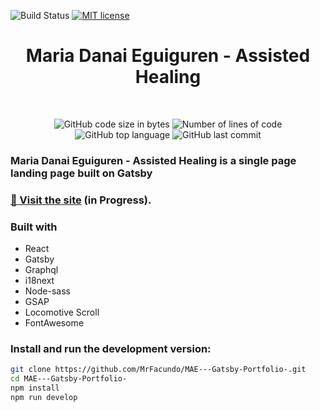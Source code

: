 ![Build Status](https://github.com/MrFacundo/MAE---Gatsby-Portfolio-/actions/workflows/pages/pages-build-deployment/badge.svg)
[![MIT license](http://img.shields.io/badge/license-MIT-brightgreen.svg)](http://opensource.org/licenses/MIT)
<h1 align="center">Maria Danai Eguiguren - Assisted Healing</h1>
<br /> 
<p align="center">
	<img alt="GitHub code size in bytes" src="https://img.shields.io/github/languages/code-size/MrFacundo/MAE---Gatsby-Portfolio-?color=lightblue" />
	<img alt="Number of lines of code" src="https://img.shields.io/tokei/lines/github/MrFacundo/MAE---Gatsby-Portfolio-?color=critical" />
	<img alt="GitHub top language" src="https://img.shields.io/github/languages/top/MrFacundo/MAE---Gatsby-Portfolio-?color=blue" />
	<img alt="GitHub last commit" src="https://img.shields.io/github/last-commit/MrFacundo/MAE---Gatsby-Portfolio-?color=green" />
</p>

### Maria Danai Eguiguren - Assisted Healing is a single page landing page built on Gatsby

###  [🚀️ Visit the site](https://maegatsbyportfoliomain48188.gatsbyjs.io/) (in Progress).

### Built with

-   React
-   Gatsby
-   Graphql
-   i18next
-   Node-sass
-   GSAP
-   Locomotive Scroll
-   FontAwesome

### Install and run the development version:

```sh
git clone https://github.com/MrFacundo/MAE---Gatsby-Portfolio-.git
cd MAE---Gatsby-Portfolio-
npm install
npm run develop
```
